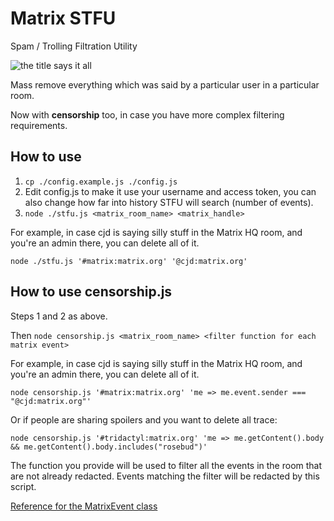 # Matrix STFU

Spam / Trolling Filtration Utility

![the title says it all](https://raw.github.com/xwiki-labs/matrix-stfu/master/stfu.jpg)

Mass remove everything which was said by a particular user in a particular room.

Now with **censorship** too, in case you have more complex filtering requirements.

## How to use

1. `cp ./config.example.js ./config.js`
2. Edit config.js to make it use your username and access token, you can also change how far into history STFU will search (number of events).
3. `node ./stfu.js <matrix_room_name> <matrix_handle>`

For example, in case cjd is saying silly stuff in the Matrix HQ room, and you're an admin there, you can delete all of it.

    node ./stfu.js '#matrix:matrix.org' '@cjd:matrix.org'

## How to use censorship.js

Steps 1 and 2 as above.

Then `node censorship.js <matrix_room_name> <filter function for each matrix event>`

For example, in case cjd is saying silly stuff in the Matrix HQ room, and you're an admin there, you can delete all of it.

    node censorship.js '#matrix:matrix.org' 'me => me.event.sender === "@cjd:matrix.org"'

Or if people are sharing spoilers and you want to delete all trace:

    node censorship.js '#tridactyl:matrix.org' 'me => me.getContent().body && me.getContent().body.includes("rosebud")'

The function you provide will be used to filter all the events in the room that are not already redacted. Events matching the filter will be redacted by this script.

[Reference for the MatrixEvent class](http://matrix-org.github.io/matrix-js-sdk/2.0.0/module-models_event.html)
